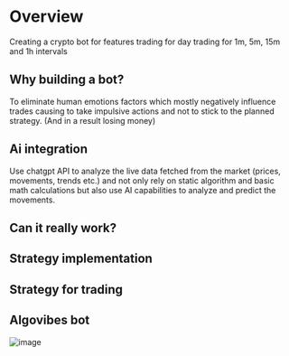 

# Overview
Creating a crypto bot for features trading for day trading for 1m, 5m, 15m and 1h intervals

## Why building a bot?
To eliminate human emotions factors which mostly negatively influence trades causing to take impulsive actions and not to stick to the planned strategy.
(And in a result losing money)

## Ai integration
Use chatgpt API to analyze the live data fetched from the market (prices, movements, trends etc.) and not only rely on static algorithm and basic math calculations but also use AI capabilities to analyze and predict the movements.

## Can it really work?

## Strategy implementation

## Strategy for trading

## Algovibes bot
![image](https://github.com/user-attachments/assets/4ee7a8ed-f657-4cf7-ad8c-8a71804ccc1d)


